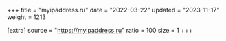 +++
title = "myipaddress.ru"
date = "2022-03-22"
updated = "2023-11-17"
weight = 1213

[extra]
source = "https://myipaddress.ru"
ratio = 100
size = 1
+++
